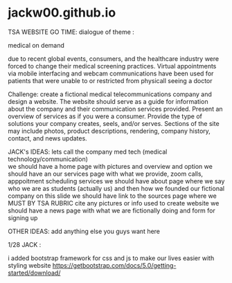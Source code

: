# jackw00.github.io
TSA WEBSITE GO TIME: 
dialogue of theme :

medical on demand

due to recent global events, consumers, and the healthcare industry were forced to change their medical screening practices. 
Virtual appointments via mobile interfacing and webcam communications have been used for patients that were unable to or restricted from physicall seeing a doctor

Challenge: create a fictional medical telecommunications company and design a website. The website should serve as a guide for information about the company and their 
communication services provided. Present an overview of services as if you were a consumer. Provide the type of solutions your company creates, seels, and/or serves. 
Sections of the site may include photos, product descriptions, rendering, company history, contact, and news updates.



JACK's IDEAS:
lets call the company med tech (medical technology/communication)  
we should have a home page with pictures and overview and option
we should have an our services page with what we provide, zoom calls, apppoitment scheduling services
we should have about page  where we say who we are as students (actually us) and then how we founded our fictional company
  on this slide we should have link to the sources page where we MUST BY TSA RUBRIC cite any pictures or info used to create website
we should have a news page with what we are fictionally doing and form for signing up


OTHER IDEAS:
add anything else you guys want here



1/28 JACK : 

i added bootstrap framework for css and js to make our lives easier with styling website https://getbootstrap.com/docs/5.0/getting-started/download/
